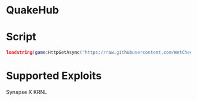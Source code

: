 # QuakeHub

# Script
```lua
loadstring(game:HttpGetAsync("https://raw.githubusercontent.com/WetCheezit/QuakeHub/main/main.lua"))();
```

# Supported Exploits
Synapse X
KRNL
